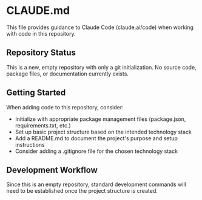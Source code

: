# CLAUDE.md

This file provides guidance to Claude Code (claude.ai/code) when working with code in this repository.

## Repository Status

This is a new, empty repository with only a git initialization. No source code, package files, or documentation currently exists.

## Getting Started

When adding code to this repository, consider:
- Initialize with appropriate package management files (package.json, requirements.txt, etc.)
- Set up basic project structure based on the intended technology stack
- Add a README.md to document the project's purpose and setup instructions
- Consider adding a .gitignore file for the chosen technology stack

## Development Workflow

Since this is an empty repository, standard development commands will need to be established once the project structure is created.
